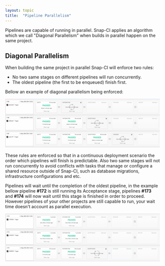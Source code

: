 ```yaml
---
layout: topic
title:  "Pipeline Parallelism"
---
```


Pipelines are capable of running in parallel. Snap-CI applies an algorithm
which we call "Diagonal Parallelism" when builds in parallel happen on the same
project.

## Diagonal Parallelism

When building the same project in parallel Snap-CI will enforce two rules:

* No two same stages on different pipelines will run concurrently.
* The oldest pipeline (the first to be enqueued) finish first.

Bellow an example of diagonal parallelism being enforced:

![Diagonal Parallelism](/assets/images/screenshots/diagonal-parallelism.png)

These rules are enforced so that in a continuous deployment scenario the order
which pipelines will finish is predictable. Also two same stages will not run
concurrently to avoid conflicts with tasks that manage or configure a shared
resource outside of Snap-CI, such as database migrations, infrastructure
configurations and etc.

Pipelines will wait until the completion of the oldest pipeline, in the example
bellow pipeline **#172** is still running its Acceptance stage, pipelines
**#173** and **#174** will now wait until this stage is finished in order to
proceed. However pipelines of your other projects are still capable to run,
your wait time doesn't account as parallel execution.

![Diagonal Parallelism Wait](/assets/images/screenshots/diagonal-parallel-wait.png)

